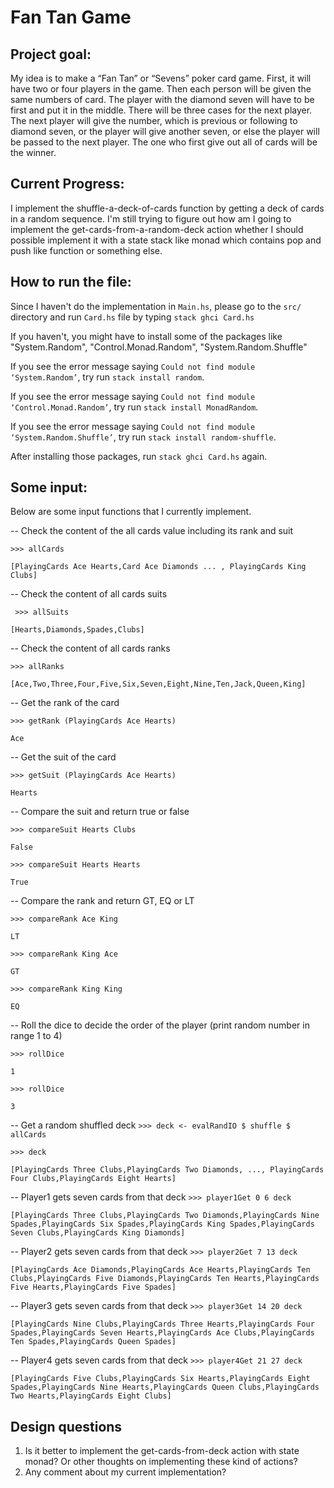 # Fan Tan Game
## Project goal:
My idea is to make a “Fan Tan” or “Sevens” poker card game. First, it will have two or four players in the game. Then each person will be given the same numbers of card. The player with the diamond seven will have to be first and put it in the middle. There will be three cases for the next player. The next player will give the number, which is previous or following to diamond seven, or the player will give another seven, or else the player will be passed to the next player. The one who first give out all of cards will be the winner.

## Current Progress:
I implement the shuffle-a-deck-of-cards function by getting a deck of cards in a random sequence. I'm still trying to figure out how am I going to implement the get-cards-from-a-random-deck action whether I should possible implement it with a state stack like monad which contains pop and push like function or something else. 

## How to run the file:
Since I haven't do the implementation in `Main.hs`, please go to the `src/` directory and run `Card.hs` file by typing `stack ghci Card.hs`

If you haven't, you might have to install some of the packages like "System.Random", "Control.Monad.Random", "System.Random.Shuffle"

If you see the error message saying `Could not find module ‘System.Random’`, try run `stack install random`.

If you see the error message saying `Could not find module ‘Control.Monad.Random’`, try run `stack install MonadRandom`. 

If you see the error message saying `Could not find module ‘System.Random.Shuffle’`, try run `stack install random-shuffle`. 

After installing those packages, run `stack ghci Card.hs` again.


## Some input:
Below are some input functions that I currently implement.

-- Check the content of the all cards value including its rank and suit

` >>> allCards `

`[PlayingCards Ace Hearts,Card Ace Diamonds ... , PlayingCards King Clubs] `

-- Check the content of all cards suits

` >>> allSuits`

`[Hearts,Diamonds,Spades,Clubs]`
 
-- Check the content of all cards ranks

`>>> allRanks`

`[Ace,Two,Three,Four,Five,Six,Seven,Eight,Nine,Ten,Jack,Queen,King]`

-- Get the rank of the card

`>>> getRank (PlayingCards Ace Hearts) `

`Ace`

-- Get the suit of the card

`>>> getSuit (PlayingCards Ace Hearts)`

`Hearts`

-- Compare the suit and return true or false 

`>>> compareSuit Hearts Clubs`

`False`

`>>> compareSuit Hearts Hearts`

`True`

-- Compare the rank and return GT, EQ or LT

`>>> compareRank Ace King`

`LT`

`>>> compareRank King Ace`

`GT`

`>>> compareRank King King`

`EQ`

-- Roll the dice to decide the order of the player (print random number in range 1 to 4)

`>>> rollDice`

`1`

`>>> rollDice`

`3`

-- Get a random shuffled deck 
`>>> deck <- evalRandIO $ shuffle $ allCards`

`>>> deck`

`[PlayingCards Three Clubs,PlayingCards Two Diamonds, ..., PlayingCards Four Clubs,PlayingCards Eight Hearts]`

-- Player1 gets seven cards from that deck
`>>> player1Get 0 6 deck `

`[PlayingCards Three Clubs,PlayingCards Two Diamonds,PlayingCards Nine Spades,PlayingCards Six Spades,PlayingCards King Spades,PlayingCards Seven Clubs,PlayingCards King Diamonds]`

-- Player2 gets seven cards from that deck
`>>> player2Get 7 13 deck`

`[PlayingCards Ace Diamonds,PlayingCards Ace Hearts,PlayingCards Ten Clubs,PlayingCards Five Diamonds,PlayingCards Ten Hearts,PlayingCards Five Hearts,PlayingCards Five Spades]`

-- Player3 gets seven cards from that deck
`>>> player3Get 14 20 deck`

`[PlayingCards Nine Clubs,PlayingCards Three Hearts,PlayingCards Four Spades,PlayingCards Seven Hearts,PlayingCards Ace Clubs,PlayingCards Ten Spades,PlayingCards Queen Spades]`

-- Player4 gets seven cards from that deck
`>>> player4Get 21 27 deck`

`[PlayingCards Five Clubs,PlayingCards Six Hearts,PlayingCards Eight Spades,PlayingCards Nine Hearts,PlayingCards Queen Clubs,PlayingCards Two Hearts,PlayingCards Eight Clubs]`

## Design questions
1. Is it better to implement the get-cards-from-deck action with state monad? Or other thoughts on implementing these kind of actions?
2. Any comment about my current implementation?
